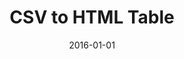 ---
layout: post
categories: 
- project
title: "CSV to HTML Table"
date: 2016-01-01
image: /images/projects/csv-to-html-table.jpg
description: "Display any CSV (comma separated values) file as a searchable, filterable, pretty HTML table."
link: https://derekeder.com/csv_to_html_table
featured: false
published: true
---
